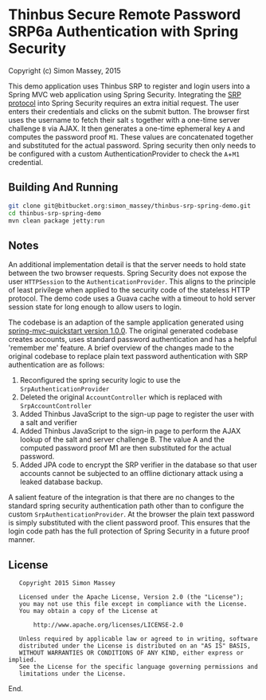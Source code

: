 # Thinbus Secure Remote Password SRP6a Authentication with Spring Security

Copyright (c) Simon Massey, 2015
 
This demo application uses Thinbus SRP to register and login users into a Spring MVC web application using Spring Security. Integrating the [SRP protocol](http://srp.stanford.edu/design.html) into Spring Security requires an extra initial request. The user enters their credentials and clicks on the submit button. The browser first uses the username to fetch their salt `s` together with a one-time server challenge `B` via AJAX. It then generates a one-time ephemeral key `A` and computes the password proof `M1`. These values are concatenated together and substituted for the actual password.  Spring security then only needs to be configured with a custom AuthenticationProvider to check the `A`+`M1` credential.  

## Building And Running

```sh
git clone git@bitbucket.org:simon_massey/thinbus-srp-spring-demo.git
cd thinbus-srp-spring-demo
mvn clean package jetty:run
```

## Notes

An additional implementation detail is that the server needs to hold state between the two browser requests. Spring Security does not expose the user `HTTPSession` to the `AuthenticationProvider`. This aligns to the principle of least privilege when applied to the security code of the stateless HTTP protocol. The demo code uses a Guava cache with a timeout to hold server session state for long enough to allow users to login. 

The codebase is an adaption of the sample application generated using [spring-mvc-quickstart version 1.0.0](https://github.com/kolorobot/spring-mvc-quickstart-archetype). The original generated codebase creates accounts, uses standard password authentication and has a helpful 'remember me' feature. A brief overview of the changes made to the original codebase to replace plain text password authentication with SRP authentication are as follows:
 
1. Reconfigured the spring security logic to use the `SrpAuthenticationProvider`
1. Deleted the original `AccountController` which is replaced with `SrpAccountController`
1. Added Thinbus JavaScript to the sign-up page to register the user with a salt and verifier
1. Added Thinbus JavaScript to the sign-in page to perform the AJAX lookup of the salt and server challenge B. The value A and the computed password proof M1 are then substituted for the actual password. 
1. Added JPA code to encrypt the SRP verifier in the database so that user accounts cannot be subjected to an offline dictionary attack using a leaked database backup. 

A salient feature of the integration is that there are no changes to the standard spring security authentication path other than to configure the custom `SrpAuthenticationProvider`. At the browser the plain text password is simply substituted with the client password proof. This ensures that the login code path has the full protection of Spring Security in a future proof manner.

## License

```
   Copyright 2015 Simon Massey

   Licensed under the Apache License, Version 2.0 (the "License");
   you may not use this file except in compliance with the License.
   You may obtain a copy of the License at

       http://www.apache.org/licenses/LICENSE-2.0

   Unless required by applicable law or agreed to in writing, software
   distributed under the License is distributed on an "AS IS" BASIS,
   WITHOUT WARRANTIES OR CONDITIONS OF ANY KIND, either express or implied.
   See the License for the specific language governing permissions and
   limitations under the License.
```
   
End. 